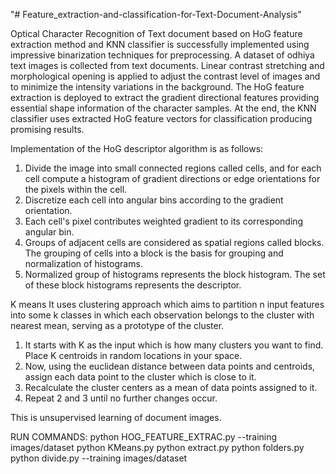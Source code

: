 "# Feature_extraction-and-classification-for-Text-Document-Analysis" 

Optical Character Recognition of Text document based on HoG feature extraction method and KNN classifier is successfully implemented using impressive binarization techniques for preprocessing. A dataset of odhiya text images is collected from text documents. Linear contrast stretching and morphological opening is applied to adjust the contrast level of images and to minimize the intensity variations in the background. The HoG feature extraction is deployed to extract the gradient directional features providing essential shape information of the character samples. At the end, the KNN classifier uses extracted HoG feature vectors for classification producing promising results.

Implementation of the HoG descriptor algorithm is as follows:
1.	Divide the image into small connected regions called cells, and for each cell compute a histogram of gradient directions or edge orientations for the pixels within the cell.
2.	Discretize each cell into angular bins according to the gradient orientation.
3.	Each cell's pixel contributes weighted gradient to its corresponding angular bin.
4.	Groups of adjacent cells are considered as spatial regions called blocks. The grouping of cells into a block is the basis for grouping and normalization of histograms.
5.	Normalized group of histograms represents the block histogram. The set of these block histograms represents the descriptor.

K means 
It uses clustering approach which aims to partition n input features into some k classes in which each observation belongs to the cluster with nearest mean, serving as a prototype of the cluster.

1.	It starts with K as the input which is how many clusters you want to find. Place K centroids in random locations in your space.
2.	Now, using the euclidean distance between data points and centroids, assign each data point to the cluster which is close to it.
3.	Recalculate the cluster centers as a mean of data points assigned to it.
4.	Repeat 2 and 3 until no further changes occur.


This is unsupervised learning of document images.

RUN COMMANDS:
python HOG_FEATURE_EXTRAC.py --training images/dataset
python KMeans.py
python extract.py
python folders.py
python divide.py --training images/dataset

